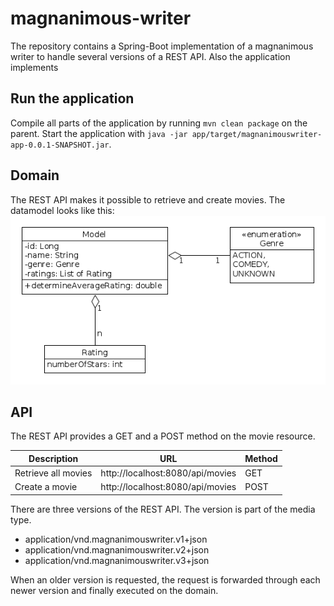 # magnanimous-writer
The repository contains a Spring-Boot implementation of a magnanimous writer to handle several versions of a REST API. Also the application implements
## Run the application
Compile all parts of the application by running `mvn clean package` on the parent. Start the application with `java -jar app/target/magnanimouswriter-app-0.0.1-SNAPSHOT.jar`.
## Domain
The REST API makes it possible to retrieve and create movies. The datamodel looks like this:
![Domain](/img/domain.png)
## API
The REST API provides a GET and a POST method on the movie resource.

Description         | URL                              | Method
------------------- | -------------------------------- | ------
Retrieve all movies | http://localhost:8080/api/movies | GET    
Create a movie      | http://localhost:8080/api/movies | POST   

There are three versions of the REST API. The version is part of the media type.

* application/vnd.magnanimouswriter.v1+json
* application/vnd.magnanimouswriter.v2+json
* application/vnd.magnanimouswriter.v3+json

 When an older version is requested, the request is forwarded through each newer version and finally executed on the domain.
